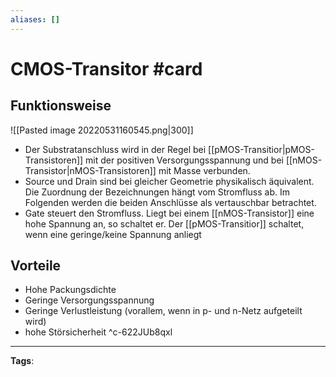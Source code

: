 ```yaml
---
aliases: []
---
```


# CMOS-Transitor #card
## Funktionsweise
![[Pasted image 20220531160545.png|300]]
- Der Substratanschluss wird in der Regel bei [[pMOS-Transitior|pMOS-Transistoren]] mit der positiven Versorgungsspannung und bei [[nMOS-Transistor|nMOS-Transistoren]] mit Masse verbunden.
- Source und Drain sind bei gleicher Geometrie physikalisch äquivalent. Die Zuordnung der Bezeichnungen hängt vom Stromfluss ab. Im Folgenden werden die beiden Anschlüsse als vertauschbar betrachtet.
- Gate steuert den Stromfluss. Liegt bei einem [[nMOS-Transistor]] eine hohe Spannung an, so schaltet er. Der [[pMOS-Transitior]] schaltet, wenn eine geringe/keine Spannung anliegt
## Vorteile
- Hohe Packungsdichte
- Geringe Versorgungsspannung
- Geringe Verlustleistung (vorallem, wenn in p- und n-Netz aufgeteilt wird)
- hohe Störsicherheit
^c-622JUb8qxl
---
**Tags**: 